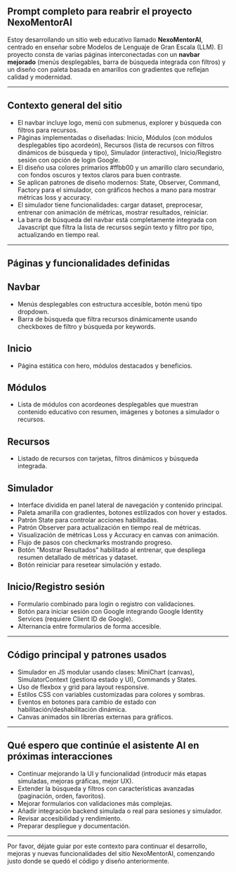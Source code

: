 ## Prompt completo para reabrir el proyecto NexoMentorAI

Estoy desarrollando un sitio web educativo llamado **NexoMentorAI**, centrado en enseñar sobre Modelos de Lenguaje de Gran Escala (LLM). El proyecto consta de varias páginas interconectadas con un **navbar mejorado** (menús desplegables, barra de búsqueda integrada con filtros) y un diseño con paleta basada en amarillos con gradientes que reflejan calidad y modernidad.

---

## Contexto general del sitio

- El navbar incluye logo, menú con submenus, explorer y búsqueda con filtros para recursos.
- Páginas implementadas o diseñadas: Inicio, Módulos (con módulos desplegables tipo acordeón), Recursos (lista de recursos con filtros dinámicos de búsqueda y tipo), Simulador (interactivo), Inicio/Registro sesión con opción de login Google.
- El diseño usa colores primarios #ffbb00 y un amarillo claro secundario, con fondos oscuros y textos claros para buen contraste.
- Se aplican patrones de diseño modernos: State, Observer, Command, Factory para el simulador, con gráficos hechos a mano para mostrar métricas loss y accuracy.
- El simulador tiene funcionalidades: cargar dataset, preprocesar, entrenar con animación de métricas, mostrar resultados, reiniciar.
- La barra de búsqueda del navbar está completamente integrada con Javascript que filtra la lista de recursos según texto y filtro por tipo, actualizando en tiempo real.

---

## Páginas y funcionalidades definidas

## Navbar

- Menús desplegables con estructura accesible, botón menú tipo dropdown.
- Barra de búsqueda que filtra recursos dinámicamente usando checkboxes de filtro y búsqueda por keywords.

## Inicio

- Página estática con hero, módulos destacados y beneficios.

## Módulos

- Lista de módulos con acordeones desplegables que muestran contenido educativo con resumen, imágenes y botones a simulador o recursos.

## Recursos

- Listado de recursos con tarjetas, filtros dinámicos y búsqueda integrada.

## Simulador

- Interface dividida en panel lateral de navegación y contenido principal.
- Paleta amarilla con gradientes, botones estilizados con hover y estados.
- Patrón State para controlar acciones habilitadas.
- Patrón Observer para actualización en tiempo real de métricas.
- Visualización de métricas Loss y Accuracy en canvas con animación.
- Flujo de pasos con checkmarks mostrando progreso.
- Botón "Mostrar Resultados" habilitado al entrenar, que despliega resumen detallado de métricas y dataset.
- Botón reiniciar para resetear simulación y estado.

## Inicio/Registro sesión

- Formulario combinado para login o registro con validaciones.
- Botón para iniciar sesión con Google integrando Google Identity Services (requiere Client ID de Google).
- Alternancia entre formularios de forma accesible.

---

## Código principal y patrones usados

- Simulador en JS modular usando clases: MiniChart (canvas), SimulatorContext (gestiona estado y UI), Commands y States.
- Uso de flexbox y grid para layout responsive.
- Estilos CSS con variables customizadas para colores y sombras.
- Eventos en botones para cambio de estado con habilitación/deshabilitación dinámica.
- Canvas animados sin librerías externas para gráficos.

---

## Qué espero que continúe el asistente AI en próximas interacciones

- Continuar mejorando la UI y funcionalidad (introducir más etapas simuladas, mejoras gráficas, mejor UX).
- Extender la búsqueda y filtros con características avanzadas (paginación, orden, favoritos).
- Mejorar formularios con validaciones más complejas.
- Añadir integración backend simulada o real para sesiones y simulador.
- Revisar accesibilidad y rendimiento.
- Preparar despliegue y documentación.

---

Por favor, déjate guiar por este contexto para continuar el desarrollo, mejoras y nuevas funcionalidades del sitio NexoMentorAI, comenzando justo donde se quedó el código y diseño anteriormente.